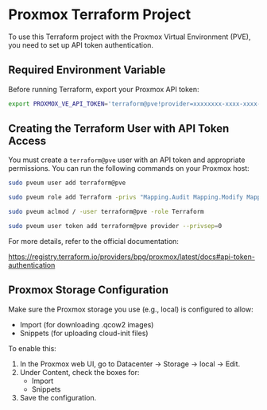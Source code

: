 # Proxmox Terraform Project

To use this Terraform project with the Proxmox Virtual Environment (PVE), you need to set up API token authentication.

## Required Environment Variable

Before running Terraform, export your Proxmox API token:

```bash
export PROXMOX_VE_API_TOKEN='terraform@pve!provider=xxxxxxxx-xxxx-xxxx-xxxx-xxxxxxxxxxxx'
```

## Creating the Terraform User with API Token Access

You must create a `terraform@pve` user with an API token and appropriate permissions. You can run the following commands on your Proxmox host:

```bash
sudo pveum user add terraform@pve

sudo pveum role add Terraform -privs "Mapping.Audit Mapping.Modify Mapping.Use Permissions.Modify Pool.Allocate Pool.Audit Realm.AllocateUser Realm.Allocate SDN.Allocate SDN.Audit Sys.Audit Sys.Console Sys.Incoming Sys.Modify Sys.AccessNetwork Sys.PowerMgmt Sys.Syslog User.Modify Group.Allocate SDN.Use VM.Allocate VM.Audit VM.Backup VM.Clone VM.Config.CDROM VM.Config.CPU VM.Config.Cloudinit VM.Config.Disk VM.Config.HWType VM.Config.Memory VM.Config.Network VM.Config.Options VM.Console VM.Migrate VM.Monitor VM.PowerMgmt VM.Snapshot.Rollback VM.Snapshot Datastore.Allocate Datastore.AllocateSpace Datastore.AllocateTemplate Datastore.Audit"

sudo pveum aclmod / -user terraform@pve -role Terraform

sudo pveum user token add terraform@pve provider --privsep=0
```

For more details, refer to the official documentation:

https://registry.terraform.io/providers/bpg/proxmox/latest/docs#api-token-authentication

## Proxmox Storage Configuration

Make sure the Proxmox storage you use (e.g., local) is configured to allow:
- Import (for downloading .qcow2 images)
- Snippets (for uploading cloud-init files)

To enable this:
1. In the Proxmox web UI, go to Datacenter → Storage → local → Edit.
2. Under Content, check the boxes for:
    - Import
    - Snippets
3. Save the configuration.
